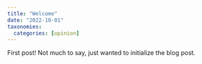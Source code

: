 ```yaml
---
title: "Welcome"
date: "2022-10-01"
taxonomies:
  categories: [opinion]
---
```


First post! Not much to say, just wanted to initialize the blog post.
